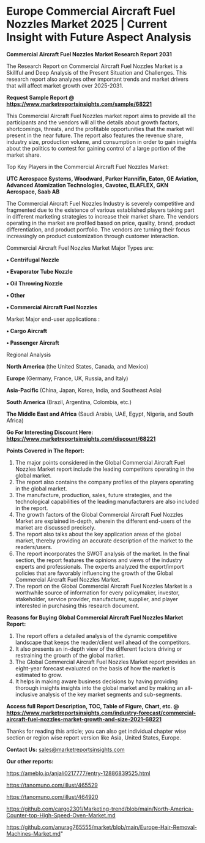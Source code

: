  # Europe Commercial Aircraft Fuel Nozzles Market 2025 | Current Insight with Future Aspect Analysis

<strong>Commercial Aircraft Fuel Nozzles Market Research Report 2031</strong>

The Research Report on Commercial Aircraft Fuel Nozzles Market is a Skillful and Deep Analysis of the Present Situation and Challenges. This research report also analyzes other important trends and market drivers that will affect market growth over 2025-2031.

<strong>Request Sample Report @ <a href=https://www.marketreportsinsights.com/sample/68221>https://www.marketreportsinsights.com/sample/68221</a></strong>

This Commercial Aircraft Fuel Nozzles market report aims to provide all the participants and the vendors will all the details about growth factors, shortcomings, threats, and the profitable opportunities that the market will present in the near future. The report also features the revenue share, industry size, production volume, and consumption in order to gain insights about the politics to contest for gaining control of a large portion of the market share.

Top Key Players in the Commercial Aircraft Fuel Nozzles Market:

<strong>UTC Aerospace Systems, Woodward, Parker Hannifin, Eaton, GE Aviation, Advanced Atomization Technologies, Cavotec, ELAFLEX, GKN Aerospace, Saab AB</strong>

The Commercial Aircraft Fuel Nozzles Industry is severely competitive and fragmented due to the existence of various established players taking part in different marketing strategies to increase their market share. The vendors operating in the market are profiled based on price, quality, brand, product differentiation, and product portfolio. The vendors are turning their focus increasingly on product customization through customer interaction.

Commercial Aircraft Fuel Nozzles Market Major Types are:

<strong>• Centrifugal Nozzle

• Evaporator Tube Nozzle

• Oil Throwing Nozzle

• Other

• Commercial Aircraft Fuel Nozzles</strong>

Market Major end-user applications :

<strong>• Cargo Aircraft

• Passenger Aircraft</strong>

Regional Analysis

</u><strong><b>North America</b></strong> (the United States, Canada, and Mexico)

<strong><b>Europe </b></strong>(Germany, France, UK, Russia, and Italy)

<strong><b>Asia-Pacific</b></strong> (China, Japan, Korea, India, and Southeast Asia)

<strong><b>South America</b></strong> (Brazil, Argentina, Colombia, etc.)

<strong><b>The Middle East and Africa</b></strong> (Saudi Arabia, UAE, Egypt, Nigeria, and South Africa)

<strong>Go For Interesting Discount Here: <a href=https://www.marketreportsinsights.com/discount/68221>https://www.marketreportsinsights.com/discount/68221</a></strong>

<strong>Points Covered in The Report:</strong>
<ol>
  <li>The major points considered in the Global Commercial Aircraft Fuel Nozzles Market report include the leading competitors operating in the global market.</li>
  <li>The report also contains the company profiles of the players operating in the global market.</li>
  <li>The manufacture, production, sales, future strategies, and the technological capabilities of the leading manufacturers are also included in the report.</li>
  <li>The growth factors of the Global Commercial Aircraft Fuel Nozzles Market are explained in-depth, wherein the different end-users of the market are discussed precisely.</li>
  <li>The report also talks about the key application areas of the global market, thereby providing an accurate description of the market to the readers/users.</li>
  <li>The report incorporates the SWOT analysis of the market. In the final section, the report features the opinions and views of the industry experts and professionals. The experts analyzed the export/import policies that are favorably influencing the growth of the Global Commercial Aircraft Fuel Nozzles Market.</li>
  <li>The report on the Global Commercial Aircraft Fuel Nozzles Market is a worthwhile source of information for every policymaker, investor, stakeholder, service provider, manufacturer, supplier, and player interested in purchasing this research document.</li>
</ol>
<strong>Reasons for Buying Global Commercial Aircraft Fuel Nozzles Market Report:</strong>

<ol>
  <li>The report offers a detailed analysis of the dynamic competitive landscape that keeps the reader/client well ahead of the competitors.</li>
  <li>It also presents an in-depth view of the different factors driving or restraining the growth of the global market.</li>
  <li>The Global Commercial Aircraft Fuel Nozzles Market report provides an eight-year forecast evaluated on the basis of how the market is estimated to grow.</li>
  <li>It helps in making aware business decisions by having providing thorough insights insights into the global market and by making an all-inclusive analysis of the key market segments and sub-segments.</li>
</ol>
<strong>Access full Report Description, TOC, Table of Figure, Chart, etc. @ <a href=https://www.marketreportsinsights.com/industry-forecast/commercial-aircraft-fuel-nozzles-market-growth-and-size-2021-68221>https://www.marketreportsinsights.com/industry-forecast/commercial-aircraft-fuel-nozzles-market-growth-and-size-2021-68221</a></strong>


Thanks for reading this article; you can also get individual chapter wise section or region wise report version like Asia, United States, Europe.

<strong>Contact Us:</strong>
sales@marketreportsinsights.com

<strong>Our other reports:</strong>

<a href=https://ameblo.jp/anjali0217777/entry-12886839525.html>https://ameblo.jp/anjali0217777/entry-12886839525.html</a>

<a href=https://tanomuno.com/illust/465529>https://tanomuno.com/illust/465529</a>

<a href=https://tanomuno.com/illust/464920>https://tanomuno.com/illust/464920</a>

<a href=https://github.com/cargo2301/Marketing-trend/blob/main/North-America-Counter-top-High-Speed-Oven-Market.md>https://github.com/cargo2301/Marketing-trend/blob/main/North-America-Counter-top-High-Speed-Oven-Market.md</a>

<a href=https://github.com/anurag765555/market/blob/main/Europe-Hair-Removal-Machines-Market.md>https://github.com/anurag765555/market/blob/main/Europe-Hair-Removal-Machines-Market.md</a>"
